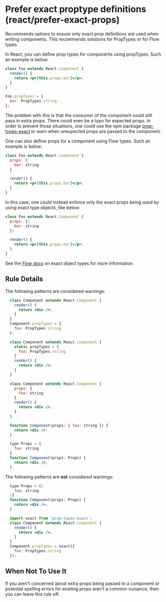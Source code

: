 # Prefer exact proptype definitions (react/prefer-exact-props)

Recommends options to ensure only exact prop definitions are used when writing components. This recommends solutions for PropTypes or for Flow types.

In React, you can define prop types for components using propTypes. Such an example is below:

```jsx
class Foo extends React.Component {
  render() {
    return <p>{this.props.bar}</p>;
  }
}

Foo.propTypes = {
  bar: PropTypes.string
};
```

The problem with this is that the consumer of the component could still pass in extra props. There could even be a typo for expected props. In order to prevent those situations, one could use the npm package [prop-types-exact](https://www.npmjs.com/package/prop-types-exact) to warn when unexpected props are passed to the component.

One can also define props for a component using Flow types. Such an example is below:

```jsx
class Foo extends React.Component {
  props: {
    bar: string
  }

  render() {
    return <p>{this.props.bar}</p>;
  }
}
```

In this case, one could instead enforce only the exact props being used by using exact type objects, like below:

```jsx
class Foo extends React.Component {
  props: {|
    bar: string
  }|

  render() {
    return <p>{this.props.bar}</p>;
  }
}
```

See the [Flow docs](https://flow.org/en/docs/types/objects/#toc-exact-object-types) on exact object types for more information.

## Rule Details

The following patterns are considered warnings:

```jsx
  class Component extends React.Component {
    render() {
      return <div />;
    }
  }
  Component.propTypes = {
    foo: PropTypes.string
  };
```

```jsx
  class Component extends React.Component {
    static propTypes = {
      foo: PropTypes.string
    }
    render() {
      return <div />;
    }
  }
```

```jsx
  class Component extends React.Component {
    props: {
      foo: string
    }
    render() {
      return <div />;
    }
  }
```

```jsx
  function Component(props: { foo: string }) {
    return <div />;
  }
```

```jsx
  type Props = {
    foo: string
  }
  function Component(props: Props) {
    return <div />;
  }
```

The following patterns are **not** considered warnings:

```jsx
  type Props = {|
    foo: string
  |}
  function Component(props: Props) {
    return <div />;
  }
```

```jsx
  import exact from 'prop-types-exact';
  class Component extends React.Component {
    render() {
      return <div />;
    }
  }
  Component.propTypes = exact({
    foo: PropTypes.string
  });
```

## When Not To Use It

If you aren't concerned about extra props being passed to a component or potential spelling errors for existing props aren't a common nuisance, then you can leave this rule off.
